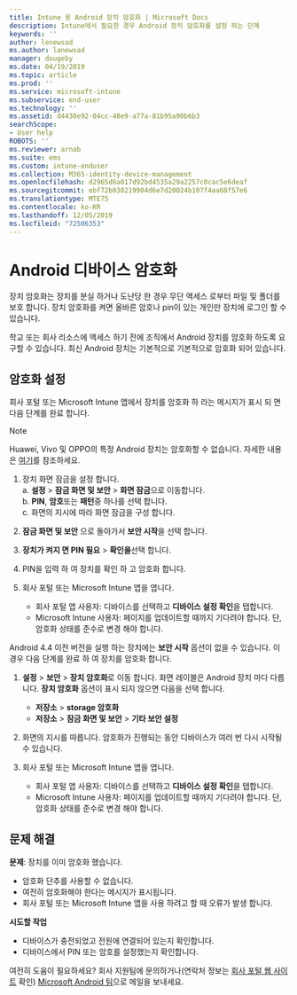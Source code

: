 ```yaml
---
title: Intune 용 Android 장치 암호화 | Microsoft Docs
description: Intune에서 필요한 경우 Android 장치 암호화를 설정 하는 단계
keywords: ''
author: lenewsad
ms.author: lanewsad
manager: dougeby
ms.date: 04/19/2019
ms.topic: article
ms.prod: ''
ms.service: microsoft-intune
ms.subservice: end-user
ms.technology: ''
ms.assetid: d4430e92-04cc-48e9-a77a-81b95a90b6b3
searchScope:
- User help
ROBOTS: ''
ms.reviewer: arnab
ms.suite: ems
ms.custom: intune-enduser
ms.collection: M365-identity-device-management
ms.openlocfilehash: d2965d6a017d92bd4535a29a2257c0cac5e6deaf
ms.sourcegitcommit: ebf72b038219904d6e7d20024b107f4aa68f57e6
ms.translationtype: MTE75
ms.contentlocale: ko-KR
ms.lasthandoff: 12/05/2019
ms.locfileid: "72506353"
---
```

# <a name="encrypting-your-android-device"></a>Android 디바이스 암호화

장치 암호화는 장치를 분실 하거나 도난당 한 경우 무단 액세스 로부터 파일 및 폴더를 보호 합니다. 장치 암호화를 켜면 올바른 암호나 pin이 있는 개인만 장치에 로그인 할 수 있습니다. 

학교 또는 회사 리소스에 액세스 하기 전에 조직에서 Android 장치를 암호화 하도록 요구할 수 있습니다. 최신 Android 장치는 기본적으로 기본적으로 암호화 되어 있습니다.  

## <a name="turn-on-encryption"></a>암호화 설정

회사 포털 또는 Microsoft Intune 앱에서 장치를 암호화 하 라는 메시지가 표시 되 면 다음 단계를 완료 합니다. 

> [!Note]
> Huawei, Vivo 및 OPPO의 특정 Android 장치는 암호화할 수 없습니다. 자세한 내용은 [여기](your-device-appears-encrypted-but-cp-says-otherwise-android.md)를 참조하세요.  

1. 장치 화면 잠금을 설정 합니다.  
    a. **설정** > **잠금 화면 및 보안** > **화면 잠금**으로 이동합니다.  
    b. **PIN**, **암호**또는 **패턴**중 하나를 선택 합니다.  
    c. 화면의 지시에 따라 화면 잠금을 구성 합니다.  

2. **잠금 화면 및 보안** 으로 돌아가서 **보안 시작**을 선택 합니다.
3. **장치가 켜지 면 PIN 필요** > **확인을**선택 합니다.
4. PIN을 입력 하 여 장치를 확인 하 고 암호화 합니다.
5. 회사 포털 또는 Microsoft Intune 앱을 엽니다.
    * 회사 포털 앱 사용자: 디바이스를 선택하고 **디바이스 설정 확인**을 탭합니다. 
    * Microsoft Intune 사용자: 페이지를 업데이트할 때까지 기다려야 합니다. 단, 암호화 상태를 준수로 변경 해야 합니다.  

Android 4.4 이전 버전을 실행 하는 장치에는 **보안 시작** 옵션이 없을 수 있습니다. 이 경우 다음 단계를 완료 하 여 장치를 암호화 합니다.

1. **설정** > **보안** > **장치 암호화**로 이동 합니다. 화면 레이블은 Android 장치 마다 다릅니다. **장치 암호화** 옵션이 표시 되지 않으면 다음을 선택 합니다.
    * **저장소** > **storage 암호화**
    * **저장소** > **잠금 화면 및 보안** > **기타 보안 설정** 

2. 화면의 지시를 따릅니다. 암호화가 진행되는 동안 디바이스가 여러 번 다시 시작될 수 있습니다.
3. 회사 포털 또는 Microsoft Intune 앱을 엽니다.
    * 회사 포털 앱 사용자: 디바이스를 선택하고 **디바이스 설정 확인**을 탭합니다.  
    * Microsoft Intune 사용자: 페이지를 업데이트할 때까지 기다려야 합니다. 단, 암호화 상태를 준수로 변경 해야 합니다.

## <a name="troubleshoot"></a>문제 해결  
**문제**: 장치를 이미 암호화 했습니다.

- 암호화 단추를 사용할 수 없습니다.
- 여전히 암호화해야 한다는 메시지가 표시됩니다.
- 회사 포털 또는 Microsoft Intune 앱을 사용 하려고 할 때 오류가 발생 합니다.

**시도할 작업**

- 디바이스가 충전되었고 전원에 연결되어 있는지 확인합니다.  
- 디바이스에서 PIN 또는 암호를 설정했는지 확인합니다.  

여전히 도움이 필요하세요? 회사 지원팀에 문의하거나(연락처 정보는 [회사 포털 웹 사이트](https://go.microsoft.com/fwlink/?linkid=2010980) 확인) <a href="mailto:wintunedroidfbk@microsoft.com?subject=I'm having trouble with encryption on my Android device&body=Describe the issue you're experiencing here.">Microsoft Android 팀</a>으로 메일을 보내세요.  

